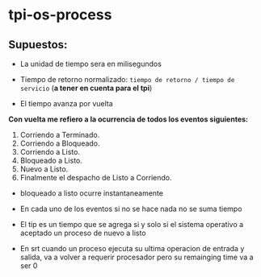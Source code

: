 # tpi-os-process


## Supuestos:

- La unidad de tiempo sera en milisegundos

- Tiempo de retorno normalizado: ```tiempo de retorno / tiempo de servicio``` (**a tener en cuenta para el tpi**)

- El tiempo avanza por vuelta

**Con vuelta me refiero a la ocurrencia de todos los eventos siguientes:**  

1. Corriendo a Terminado.
2. Corriendo a Bloqueado.
3. Corriendo a Listo.
4. Bloqueado a Listo.
5. Nuevo a Listo.
6. Finalmente el despacho de Listo a Corriendo.


- bloqueado a listo ocurre instantaneamente

- En cada uno de los eventos si no se hace nada no se suma tiempo 

- El tip es un tiempo que se agrega si y solo si el sistema operativo a aceptado un proceso de nuevo a listo

- En srt cuando un proceso ejecuta su ultima operacion de entrada y salida, va a volver a requerir procesador pero su remainging time va a ser 0